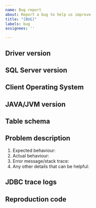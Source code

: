 ```yaml
---
name: Bug report
about: Report a bug to help us improve
title: "[BUG]"
labels: bug
assignees: ''

---
```


## Driver version
<!--- Provide the JDBC driver version (e.g. 7.0.0). -->

## SQL Server version
<!--- Provide the output of executing `SELECT @@VERSION` on your target SQL Server. -->

## Client Operating System
<!--- Provide the Operating System the client application is running on. -->

## JAVA/JVM version
<!--- Provide the JAVA/JVM version (e.g. java version "1.8.0", IBM J9 VM). -->

## Table schema
<!--- Provide the table schema. -->

## Problem description
<!--- Provide full details of the problem. -->
1. Expected behaviour:
2. Actual behaviour:
3. Error message/stack trace:
4. Any other details that can be helpful:

## JDBC trace logs
<!--- Provide the JDBC trace logs. Instructions can be found here: https://docs.microsoft.com/sql/connect/jdbc/tracing-driver-operation?view=sql-server-2017 -->

## Reproduction code
<!--- Provide standalone JAVA code that reproduces the issue, preferably raw JDBC code. -->
